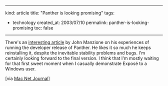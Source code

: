-----
kind: article
title: "Panther is looking promising"
tags:
- technology
created_at: 2003/07/10
permalink: panther-is-looking-promising
toc: false
-----

<p>There's an <a href="http://www.macnet2.com/more.php?id=366_0_1_0_M" title="MacNETv2">interesting article</a> by John Manzione on his experiences of running the developer release of Panther. He likes it so much he keeps reinstalling it, despite the inevitable stability problems and bugs. I'm certainly looking forward to the final version. I think that I'm mostly waiting for that first sweet moment when I casually demonstrate Expos&eacute; to a Windows user.</p>

[via <a href="http://www.whiterabbits.com/MacNetJournal/#note_1359">Mac Net Journal</a>]


